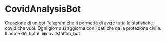 # CovidAnalysisBot
Creazione di un bot Telegram che ti permette di avere tutte le statistiche covid che vuoi. Ogni giorno si aggiorna con i dati che da la protezione civile.
Il nome del bot è: @covidstatfab_bot
